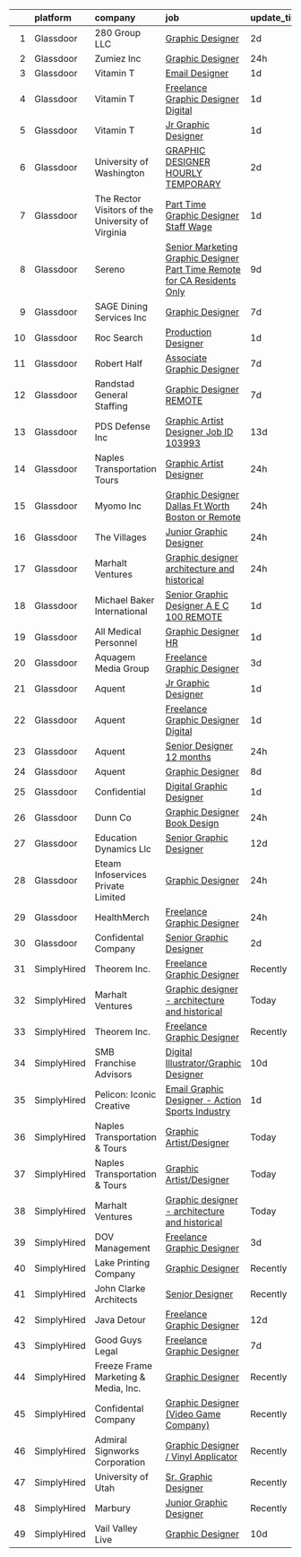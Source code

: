 

|    | platform    | company                                             | job                                                                                                                                                                                                                                                                                                                                                                                                                                                                                                                                                                                                                                                                                                                                                                                                                                                                                                                                                                                                                                         | update_time   | location                 |
|---:|:------------|:----------------------------------------------------|:--------------------------------------------------------------------------------------------------------------------------------------------------------------------------------------------------------------------------------------------------------------------------------------------------------------------------------------------------------------------------------------------------------------------------------------------------------------------------------------------------------------------------------------------------------------------------------------------------------------------------------------------------------------------------------------------------------------------------------------------------------------------------------------------------------------------------------------------------------------------------------------------------------------------------------------------------------------------------------------------------------------------------------------------|:--------------|:-------------------------|
|  1 | Glassdoor   | 280 Group LLC                                       | [Graphic Designer](https://www.glassdoor.com/partner/jobListing.htm?pos=104&ao=1110586&s=58&guid=0000018200a171f09bc4198c27552027&src=GD_JOB_AD&t=SR&vt=w&ea=1&cs=1_f1daca88&cb=1657867957162&jobListingId=1008000486432&cpc=AC285F3A3ECA6BB0&jrtk=3-0-1g80a2shvklts801-1g80a2sidirno800-8e0ca34653e8e05b--6NYlbfkN0A96WIVUs5SSd1e5sdPWOjBiMJz3fk-GTbl_X95fEr7N7_O7gG7yYqATSY5E6jF4LOAu-d1G5vqmQK5-aVG4tOej9c_eEuMuqH8C1GeeNW2KtJSJ31b6MoFFw5KM710vWFGSjvXW7I3OG-OwT4mnPnLIfvWCjlnumDR2ayBGhUSESBLxX0cWl5Bz0cpK3t8G0XFKMzkd9dkg0p5fBuA_mEhzIOgJgHkLJnrioY4KNYYs2ZxLr7LNRmsJwAi9nsgjyCAy8TC5LZqHqa9noBQjnkBhlxm5pxKzPoacTwuVke3SpUbef0eyAY4R4ZZy1etiWFcsr-BIrO8l9VXUB63zh6jvBHTdk44cJ-q0CsA2n1GoqC0MpCPJBWHZwNPWZO6cG6yBqcv0tvT8aVXVVCojfAVuaMw6KNUJZTKR0vBWZRdWMbIh8EjZAH5tFs9xc4cYjFTDRY3dOHhqI7AIS0JZw1_3JKHimrFDpPSBNMbBnatSChhn6ZsHeg2Cp53Uh4THuA%3D)                                                                                                                                                                                   | 2d            | Remote                   |
|  2 | Glassdoor   | Zumiez Inc                                          | [Graphic Designer](https://www.glassdoor.com/partner/jobListing.htm?pos=129&ao=1136043&s=58&guid=0000018200a171f09bc4198c27552027&src=GD_JOB_AD&t=SR&vt=w&ea=1&cs=1_ac55e055&cb=1657867957165&jobListingId=1008006378439&jrtk=3-0-1g80a2shvklts801-1g80a2sidirno800-fe448f5a0c87ded5-)                                                                                                                                                                                                                                                                                                                                                                                                                                                                                                                                                                                                                                                                                                                                                      | 24h           | Lynnwood, WA             |
|  3 | Glassdoor   | Vitamin T                                           | [Email Designer](https://www.glassdoor.com/partner/jobListing.htm?pos=125&ao=1110586&s=58&guid=0000018200a171f09bc4198c27552027&src=GD_JOB_AD&t=SR&vt=w&cs=1_ee3e2171&cb=1657867957165&jobListingId=1008002796766&cpc=334ABAF5D42DC775&jrtk=3-0-1g80a2shvklts801-1g80a2sidirno800-d87153d55e7e46a1--6NYlbfkN0DMrcEu7yrtATojKJA7cEzGQ3FdRGWLh0CZQInL4ECGI6k5tN82kdM0OKoro5eXmjql8SpAchbaBvot-IE8GEt7H0Wn7yzLDQibqQCjyq5rFuLesK_Ha0vnmsSq6hQiCPnlT9Or5hPi1CPf3l1Z14EsOZft4d7P_VIjuqwxh2cLfcU09Amy1SF3pTcui23VlC481eaOEALUXtKbL5Abhl_ZNiWfvbR-OMNHJ8RXNVqI-VhOdQ7577o5H9wXKSW-_Lj8Hl68datKfnnbsWgcJMjQhAdS6BkdkHbjufwUh9t0H4OxIUGPGH8zrJHju34U96K7ZRMlcYxGZTRTMPu3XUfwAeuCQHGMLKhhG_sflNI4LhqlhzJWywVqBJ4PXihOU0YDKL69bi-YTqCE8hD_0M0h4lvjWCYQ-RcxVd-dOui0Y6-tBWZ7yK9a6WW15zRCfN7DlZuzPbt1jRnJbMI35xJ7)                                                                                                                                                                                                                                        | 1d            | Remote                   |
|  4 | Glassdoor   | Vitamin T                                           | [Freelance Graphic Designer  Digital ](https://www.glassdoor.com/partner/jobListing.htm?pos=122&ao=1110586&s=58&guid=0000018200a171f09bc4198c27552027&src=GD_JOB_AD&t=SR&vt=w&cs=1_a107c89d&cb=1657867957165&jobListingId=1008003371939&cpc=FB7E4A1762AE5BEC&jrtk=3-0-1g80a2shvklts801-1g80a2sidirno800-b8aaf4f790a6822f--6NYlbfkN0DMrcEu7yrtATojKJA7cEzGQ3FdRGWLh0CZQInL4ECGI6k5tN82kdM0cJmh4vC7GgjKNvTzYday83o81_T4WKA7b-d9Hj33A104tepf51FPuFTB1Ljl-RdeiHAR7waaXXEbP6UQJH3qO91B-OiRteeOFAg_UGoOJfky8aSC0JcLRXLKjGkIjfhmGilbc-HrOhBsY_AsAj7GhvVJbe0KJzEPJDII29ishB-Y5jD9pAQrqZFRE9dzPajuSwdXYMv3UC36478iQ6ZA7Z1UtnpD5kc8pLAafVHGUg_FcXg-Sfaq1FPk7Lo3UR0v6GHFQRZ_Ttk2w-YnsM-u-eLJjKK5h37etUpYIV2Y0NYFGVWUV_lLkFkWKojmqYj5vXHYBmtl5byaYOQrbK4kJtlptAht_m8uqLi3s7aNrp-tKRDuYrCkORBKLPJmuIpAwAIs_Op47EbgIunk1MKgwRkc3QemrzcpfHfPfTmcH30%3D)                                                                                                                                                                                                    | 1d            | Boston, MA               |
|  5 | Glassdoor   | Vitamin T                                           | [Jr  Graphic Designer](https://www.glassdoor.com/partner/jobListing.htm?pos=119&ao=1110586&s=58&guid=0000018200a171f09bc4198c27552027&src=GD_JOB_AD&t=SR&vt=w&cs=1_b80fa62f&cb=1657867957164&jobListingId=1008004122109&cpc=47CFDC01B3F81FAC&jrtk=3-0-1g80a2shvklts801-1g80a2sidirno800-f927bbf179ecebf4--6NYlbfkN0DMrcEu7yrtATojKJA7cEzGQ3FdRGWLh0CZQInL4ECGI6k5tN82kdM0cJmh4vC7GgjU4IZFPHYOlc5pUxMEeRMxtJYZKHkPHdtO62Iy9lVoZhAIu2S4XzkDEEtmJ95GBdsERpUV-98-k1rqGhn_uEH7OyVudsc8q053j9TlfObxlrvWhTW9MgJhRnW4x5dRLGAOQD-Snodamp9VpIPDHnMe-xY98GDzRgn-YuLcdU0t_Bb-YJ_-S0v_FFXmJ8I-E-yc9okmv6WEwoAzy4tqWKkPimPvgQD52gh4X8NooFiUoq3kKv1ZK2EAqZeWyw1k-kmPQ3Iugp2w3J1xETagX4jE74Yy65lIMF64bkmpOA1KnEToJk2MH6IRJMaOAlsCGxspjaDqXl2bKy45GGqkL5mYgUB0oQGRasFT1BW03gy-h9hGxCOjQ15W-YLL0J74aTesvIjyK8iQe9D_UtJ39pK6XE8uR9fXmt4%3D)                                                                                                                                                                                                                    | 1d            | Carlsbad, CA             |
|  6 | Glassdoor   | University of Washington                            | [GRAPHIC DESIGNER  HOURLY TEMPORARY ](https://www.glassdoor.com/partner/jobListing.htm?pos=127&ao=1136043&s=58&guid=0000018200a171f09bc4198c27552027&src=GD_JOB_AD&t=SR&vt=w&cs=1_6120b0f7&cb=1657867957165&jobListingId=1008000500830&jrtk=3-0-1g80a2shvklts801-1g80a2sidirno800-df13bf05050acd24-)                                                                                                                                                                                                                                                                                                                                                                                                                                                                                                                                                                                                                                                                                                                                        | 2d            | Seattle, WA              |
|  7 | Glassdoor   | The Rector   Visitors of the University of Virginia | [Part Time Graphic Designer  Staff Wage ](https://www.glassdoor.com/partner/jobListing.htm?pos=128&ao=1136043&s=58&guid=0000018200a171f09bc4198c27552027&src=GD_JOB_AD&t=SR&vt=w&cs=1_0d1b1b6f&cb=1657867957165&jobListingId=1008002896295&jrtk=3-0-1g80a2shvklts801-1g80a2sidirno800-d91ae2346a26ad7d-)                                                                                                                                                                                                                                                                                                                                                                                                                                                                                                                                                                                                                                                                                                                                    | 1d            | Charlottesville, VA      |
|  8 | Glassdoor   | Sereno                                              | [Senior Marketing Graphic Designer  Part Time  Remote for CA Residents Only ](https://www.glassdoor.com/partner/jobListing.htm?pos=109&ao=1110586&s=58&guid=0000018200a171f09bc4198c27552027&src=GD_JOB_AD&t=SR&vt=w&ea=1&cs=1_91bf10d2&cb=1657867957163&jobListingId=1007985634958&cpc=3DB599BF2F4828F0&jrtk=3-0-1g80a2shvklts801-1g80a2sidirno800-40c671fa3148f82b--6NYlbfkN0CvOeNjp4XLn3k0qM_T7iPcYCHAOtwX2zm7IpN2zDQyNQLlNaZWkEqBRrjuxyApmnEaO8G-Q4jUxbGg5sHk4_cP2TCDV2Rviujf8rXObzkq0my3QX_NGNAWq3dCe3kU2jOEuF_nKQ58vSxI7krOuBgK6sBtPnkm8cw_y_-ppFC54An_y4E3rFWZdo0z6CLC-B5DhYONVztZaFFCtmENwYZPth3_IwVfQCeQLilHnCuWnjOShNsqCZJOf36PcNbzoTgaw4nw3Zk7kAYVcKSsz3D6vtc89Ul8-8LkElgSiTupkOY8QeCunT7t8U3o6NRd-4Xq6DMlSKNHE8r7tOLIaXNFdpJl4ZioVN5VtEQVSck85j088MXPU2_uZvWsgnCDu-vWol4ujTI9kYSmmin1TPqMal9TQ0hnO25NU4n5UQvUmdBFnJ3SzDc2VHDC3FWR1dDcQKbsfWRueVcmrHBsTogxbzd8Zs226Fr3ie5zo1j5od8sgYu33Fo5_zD_TBXCpqEm4c1dtVBCVE_gCP2uPB0Xt2WIHwNuqNTqhKlSMIU9RUEQCFnGGH3JI9Xca6IcwQk%3D)                                                        | 9d            | California               |
|  9 | Glassdoor   | SAGE Dining Services  Inc                           | [Graphic Designer](https://www.glassdoor.com/partner/jobListing.htm?pos=112&ao=1110586&s=58&guid=0000018200a171f09bc4198c27552027&src=GD_JOB_AD&t=SR&vt=w&ea=1&cs=1_2aed60a2&cb=1657867957163&jobListingId=1007991115204&cpc=47CFDC01B3F81FAC&jrtk=3-0-1g80a2shvklts801-1g80a2sidirno800-24f4e3a26b12ba21--6NYlbfkN0CqQOsEz-4pk_sPLE6mslMkH9qxlxVsnUuh_Nrb5-FO0nQEtPQc-8UF3t2gB4CqTl7VTl4y8i1RN4Jovx9A1-aWN6P9KBqYzHABb1SsHRV3yKDioFLt7br6Uczxl4jY5JJqTJ_UXjFSJT2ROmoFnniX6NueYspyM3PAc3-fYHyHE-fklK-oEXjE45MY524w1FqOcNcW8xfTNAIGUVVb9ma55jZyJV9yCr1AUyseZrcnep5wfuYnTkIN226Pgpstb2_gx2PlN3pSvfkkTQHFre4cEL5t7m0RB_WnxjWqa8e9R4TQSe4vcZbNBZr9lrd7UBa95IpJZ7SnrEaarwRqF2HYJoo8_39gGgeyGrcJPUCTN4XMbD4CvN_1LgMzpzws6V2c9qH7AdjDI8ssgB9uU8cgZFVo2BI_9uMDS6F42Fcg-yjTsDk8Kgkb1Ugn3F139hGcvGqst6rv9qdt1tJBA7lUWoMPQxXJXo7a0-5_o8WbXhI9jcuQJXOI)                                                                                                                                                                                                 | 7d            | Lutherville Timonium, MD |
| 10 | Glassdoor   | Roc Search                                          | [Production Designer](https://www.glassdoor.com/partner/jobListing.htm?pos=116&ao=1110586&s=58&guid=0000018200a171f09bc4198c27552027&src=GD_JOB_AD&t=SR&vt=w&ea=1&cs=1_cba307af&cb=1657867957164&jobListingId=1008002873267&cpc=8795CF9063CD573D&jrtk=3-0-1g80a2shvklts801-1g80a2sidirno800-addaca8772c6d40c--6NYlbfkN0CMHfdvImXyhvk82aHanYmk_omNMXOkHedsHncAw9pogZQ8McdVG3ZgtV6D129IFYhfTL7yuxeJosBcH9muJWk9YjK52T1y8O0szOu9vTCKpmDjplYXk-IMpyXv9A-aKX-ksh4eAFC-aE-SiQhh8OCuPLec8bbQAg5TTcVH-hdjBv8d1fndIoosveEmcE8050DhKrTTDR5vdnuNFZBsk_e9XXQiuRZhzSos5ydZhD2O6othJv9EWK2TMWVL4zKjep5PRjDiKJATVUFg8FK7E-mp4Xy1YsdWIQohS0hLRWecySopsNKPLb8GRUdsYywK3-UJ0YOMH3J7POBMCSfqjLm7_zDZ18Ul3nhW3ayRWvg8wFq-rTn5glkMFBDUjeIkIeK6upiEnj3OEgKH7gLa4AftEzkjdbF3aivVBdO5VH18YCBRUsO3reI2khuVOyOgcq98UEipqghvvg22HJc4vcJWJTOJviA4KwUNUQ2Ir4i5cFt3_MSEiDEHVuNXZ14BNf-CZ7ng_itgOw%3D%3D)                                                                                                                                                                  | 1d            | Remote                   |
| 11 | Glassdoor   | Robert Half                                         | [Associate Graphic Designer](https://www.glassdoor.com/partner/jobListing.htm?pos=126&ao=1110586&s=58&guid=0000018200a171f09bc4198c27552027&src=GD_JOB_AD&t=SR&vt=w&ea=1&cs=1_a0926346&cb=1657867957165&jobListingId=1007990449388&cpc=2CAED5C921A5F994&jrtk=3-0-1g80a2shvklts801-1g80a2sidirno800-9a775c3c42ccb604--6NYlbfkN0CpzDdaQkua3np5pkmj49lKioZwmwxQ-yx5plwbYmV_M5St0DD8rCm1b97fu_mRPTSozWTZnYPwMPSg3D0TE6gngb_lGAIRcbjU5HXzXOn4FBSWlYnc3uDlnfBFD9slGaNS0RrabzqdKy4y4bz2OidOH4qhHpG5fACzCAcyGYWWqrSkyRS2IU7u6H7SF83bsMxWQv-5vwao9Lam1tj4wFMK_kSYv1EiIJinvKEX7DQYOxiA2pOtHnoo234KjQo28T-3FDfzRXsGLuDxy2NeehJj3krEe2UzWOfQ_Jj37qFcJ2faa-Vc0eSGlslS7dDVS3hSSTyL39PUUi1yHXVIdsQIv821DHW52PttDr0Gj0DDp5rsZSpC8G_liFdLgBUPEYwhHBVenRcYjIJnDd3_NE89j-cfN8rNTUmKGiYNSI-CleQF1X-N6OcJRA33fmncWjn_MqiSzRKISbHN8JIBTgOr9tyyyuJr90WXcCHlPlwhAYLipIWAHC49AgQdvQauKzzU809e71I4Hcl_Bh0fRQpSyCaOKTM4E5XLqgJCuYkNOjzRCRqnRJxUYkq9qoOlpcY%3D)                                                                                                         | 7d            | Lakeville, MN            |
| 12 | Glassdoor   | Randstad General Staffing                           | [Graphic Designer   REMOTE](https://www.glassdoor.com/partner/jobListing.htm?pos=114&ao=1110586&s=58&guid=0000018200a171f09bc4198c27552027&src=GD_JOB_AD&t=SR&vt=w&ea=1&cs=1_d913ebc9&cb=1657867957164&jobListingId=1007990726948&cpc=2CAED5C921A5F994&jrtk=3-0-1g80a2shvklts801-1g80a2sidirno800-4705afaf81c910a4--6NYlbfkN0BP0SNj5t90jkfF5SbRhYc-YYyKnIlIACqwosTKYtJiUOPFcGVraBBNH3PqNVaKMlOuVmRJWKrrq4EM2jRhWlKfZxM8eXEywoHlN3U-M2UVWO94To79VdvpioeFj0KoewcVhePBU7vspZEM1G4UbOHc7zykI3Y0lskQjYjoXHr1-1fzniQvjeCbaTnFzzO3sOdP7TDsVWpDyanKdFM-Ep4m-ea13nvhCKr4gbvFPPj3oGLitxNC5pJiLX9Zd6zFBYO9bP_HRuaF3xwe9iAsAoRcHLSPacBKTOUTMiCCn44hdI3jSn6QTUV-tLvuHJxNd8cjvxuZgrb0kmTp8hnH8ZkwXwgxzPBCDAFssJlYRE5MCqvC-tjbI0qHooMrkXgqXOl5aW3Lo38WYDbNLurvNriVOvTJUe6Hk3Nt9B-sFcHgoqoKRQQ9gfolb0um7NYEpkK-RvQ3lHirCf4BO92AFEfDvpwd_8aL4CAnCXwqSG8I3BKyH-pJI8eZWOOdH4MnqOKGUW_FWZ-3NiIdprmSkPoQYsStlMM-rUAXqjp2C_DLBzTNU4w1QotPKgMHxgayvbEb6w9aD_ycsCbpykJgsDUF80VHJqgNHPI9MF7KGFtq_l9PNV_Us3KuA0V0-K61knCI-tOOZWgkK05M99FFsMSV)                        | 7d            | Remote                   |
| 13 | Glassdoor   | PDS Defense  Inc                                    | [Graphic Artist Designer   Job ID 103993](https://www.glassdoor.com/partner/jobListing.htm?pos=117&ao=1110586&s=58&guid=0000018200a171f09bc4198c27552027&src=GD_JOB_AD&t=SR&vt=w&cs=1_88aed2c9&cb=1657867957164&jobListingId=1007977359533&cpc=FD1C1DA32C38CFA7&jrtk=3-0-1g80a2shvklts801-1g80a2sidirno800-2f911ed6f7f9f467--6NYlbfkN0BLQ6hkz6GMEPsiDV6dZwFY4wMBUE_AioakCFmtqBrqGrxCtQ4UOaWb1H3TF5yZ3tg8e-CWsVyqQpsNRFdE5CEXbwF1jjPw5IQIEs4Kp4nXnPCc-Brwe49tDwX4cXe4L-S2p5rWWhK3h2N8BcujCF5cTvD8MxgV5AJDWhG7X56XqueW7NKFF7goJ1sGHg_Yiix25r9Z3jkO_3RDctFTqeAsi4gFHzc8wfSOSPN7q2QzjJmT6tpcI9yX5TzHs9LBMYTS6VkWQWSN9rXCkOkt87wWzlkijMl4D3AkjmRYkL0j28Ya7AAdC_Cbv_jqYVAio3SxQhESjwo3tXiGjbY1P2ioTZuWZP3GXJ7pcbw2fva1QVfr2nZBBGmYRnEtyogEyQyp-IMPX8I-evpTCn0O8eAxplFrroB50M4k0VrFplBxpdA8U3szxDSpbb4gE8-xksUQDYR6UN9pMKusosTNgjHhtl8Ro_NKXL4EQTOL6zE5OJMEorPnNcfzkpsbJuRXdorq-nr5sk2c-w%3D%3D)                                                                                                                                                   | 13d           | Owego, NY                |
| 14 | Glassdoor   | Naples Transportation   Tours                       | [Graphic Artist Designer](https://www.glassdoor.com/partner/jobListing.htm?pos=101&ao=1110586&s=58&guid=0000018200a171f09bc4198c27552027&src=GD_JOB_AD&t=SR&vt=w&ea=1&cs=1_2965425b&cb=1657867957162&jobListingId=1008005723881&cpc=8795CF9063CD573D&jrtk=3-0-1g80a2shvklts801-1g80a2sidirno800-aeb418b66cd1e664--6NYlbfkN0D3TIp2Scrp0VanNNo6HDFb5qfnsXMWP2mQTtPsd97Kbx9nCldSEE4oAgukuHit3jTg62z4OwqvHcwFSnX11mrt9zXXIzugPwfMkLDTPczByBz5QCSlfrX6ijzuYq4yIA2BGapWA36BPyopyMpW-GPaiUPgl9W13tiSzVlhprawowru3QXTj9T9RTkGfjrC5lJPu9qgtXsOUr4MUE-ejMPfLXQHMp88F3-vW1LUeMVfupLfVyJHovqyKu5cE0Xe_GIY8QGki4mxTkwugOc6p-TJNKYevD1JaHD7DqVu9AEYmgiMAw-zeZag5TFpb66FwXtMwAA7AGmFuxleCvDcpMmaJJOYmn-Hn1HErLAAtmitrqvJIyKMOW3sIyVSFIjCHqYlx9rn5F7IgE4wv7yNi2bx8L4_FfYpKtqQ1uP2bgNURFL3kt9lRAYarNPr_IjFlW7_YMvci0_xSac05lBeIACaEpItHpb5Khdmf3-32yvYP71B6FLxYeFN)                                                                                                                                                                                          | 24h           | Remote                   |
| 15 | Glassdoor   | Myomo  Inc                                          | [Graphic Designer   Dallas Ft Worth  Boston  or Remote](https://www.glassdoor.com/partner/jobListing.htm?pos=105&ao=1110586&s=58&guid=0000018200a171f09bc4198c27552027&src=GD_JOB_AD&t=SR&vt=w&ea=1&cs=1_28225260&cb=1657867957162&jobListingId=1008005454851&cpc=3E251C7E648E8D76&jrtk=3-0-1g80a2shvklts801-1g80a2sidirno800-983e01802808c1eb--6NYlbfkN0DLpEccmgxn7yAIA1NLQdtOZWhQNSCsTyPjBFcOKIxK-lsLcWVfFK1KO99ZsibNpQR7ehHrFv0-0J-oj91QnAitdhELxe1rHRhbkGkPJgKTIFMaUqFwTyhGO8XKuyA-3jxHsCu_f7t2nLuGZZTIOIjhavVXZdcZhxsqFmJqHDzyO2SxqIrUMfWj2lxXMPHMqfHvrHtOXO1mRhaVjAkV0cemVHPLSX8FUGVkAb7aORUnDTg43oWWvPqs9cXePPYFn_jNPrmA3RwOdWSSFtF8I8mPm5Zn_sFcUUh4-gAFF3N--LpQQvmejAcTTkgNsa1IY3gEjUf9jNLlaYpXsoSj_6dldr1808_QCuFubkj7x2q6gFqrZvv1BFvqQw99tAVFX7jG8u3hZeYwyiDeIEps994EV_rYfYuea9XAfpOXZ_snUgr3REAHNDmyYWAmCFlyc4faIFzdMHOIBtkXm4ViphFHlnrRKe3h582L8qEsuDpArgmWVTWG8YtP87azlC6enpW2QxTH78qYzoKIwwxXmAyQ)                                                                                                                            | 24h           | United States            |
| 16 | Glassdoor   | The Villages                                        | [Junior Graphic Designer](https://www.glassdoor.com/partner/jobListing.htm?pos=130&ao=1136043&s=58&guid=0000018200a171f09bc4198c27552027&src=GD_JOB_AD&t=SR&vt=w&ea=1&cs=1_8265f1a2&cb=1657867957165&jobListingId=1008005596447&jrtk=3-0-1g80a2shvklts801-1g80a2sidirno800-be1d54dd952cd6fb-)                                                                                                                                                                                                                                                                                                                                                                                                                                                                                                                                                                                                                                                                                                                                               | 24h           | The Villages, FL         |
| 17 | Glassdoor   | Marhalt Ventures                                    | [Graphic designer   architecture and historical](https://www.glassdoor.com/partner/jobListing.htm?pos=103&ao=1110586&s=58&guid=0000018200a171f09bc4198c27552027&src=GD_JOB_AD&t=SR&vt=w&ea=1&cs=1_f48580b8&cb=1657867957162&jobListingId=1008005748510&cpc=65CC663E25211861&jrtk=3-0-1g80a2shvklts801-1g80a2sidirno800-6bd91168f30e6926--6NYlbfkN0ChECIvzo2Cy9wIrCmeMObOJoXicbHaZfJM7FBf-PA9Cq4cGlpUsMctTcw2gynj0XEZpkVz_9a2jk7L0obiRsJIP-ggT9hr2zhCX3dsK-FVhs0-d7jWKxs-aWszTdTmJG-RClx_tWFjxu0IV8arn4KBxbjOBIr34WtzxjkBVUSda3hmlqnmEagNMkaK1viTh02lD4BYKHZkC4robw_6ryLed1idtETM5yG_Zyj3Gax_Ys_xWZdHWCclqyoT3V4CTyWbO57Sd_Lr_-mUI1hoxebvPiGw-ImACrnBSJ9x9E1LnyK__1lKie7WBrLxAoQNygbABaA8e6APYJi74RfSoopSELK5A8pReGpjsvW6oGCRI-Afx9kaF9NzQtD-n2eWfPPznmvpF_NEDl4GCg75QCT1pzgfNP8uD104KmJernKM9ABtGPsPoG50HETpM9dBW97s7jRzDwJ2sc5Eo3Y91YXHGtHG5DQvXVDxTEHAJY04mzMkIjtWioUD3sCkZT31BlE%3D)                                                                                                                                                     | 24h           | Remote                   |
| 18 | Glassdoor   | Michael Baker International                         | [Senior Graphic Designer   A E C   100  REMOTE](https://www.glassdoor.com/partner/jobListing.htm?pos=102&ao=1110586&s=58&guid=0000018200a171f09bc4198c27552027&src=GD_JOB_AD&t=SR&vt=w&cs=1_b69a3617&cb=1657867957161&jobListingId=1008003647290&cpc=82B3195DA92CAF92&jrtk=3-0-1g80a2shvklts801-1g80a2sidirno800-fe1c8db2364e4908--6NYlbfkN0Bw6-PCJRpRXGAWvRKjRGO12LLkIPLF8Mel29qcmNmjc051Zg1Fu4MVlztxQQQgvSO0mu882ydATROMRq3nK6p594UDNxCN2h3MVWR62BZ1eKVqsk8te5xY6a_fqJprPSnWNCe80mmwmlxLAE5fLxpkG5L1f4qFXUWS4f86M4Q0puYwx-RvcNx0pBlHFui5fu7ZHjV1K6MMeO2vqOoT1QnuOQt8F8FWMYE8jUMrcxvv6fio95lMF9Gy6ibV4PlAeebq5tqej7kI7KvAjo5mr66s1Q0Du8NxnZwINWGEVQG4ekebUL6vjgyapGovn5AmKc61t8ETxd1PjlDspIe3OOT9UVLCVw2mB2R4YL9iCOV5gwcZFNl031v0rKveS6wuREvO9boRwKvELN-gkIjUr9r4bWOcnQ-J2xEwDmGvnUKYNXbYBebSx5TvHxLU0ldCOs_Ry2pRlnRQWEHUqFeBBkB3iIzWwaMu8TrkakYytVwkeweQGzeIEO19i1_ZMaKgHpD6ekmLpYAfQKUJznyNqgwC)                                                                                                                                         | 1d            | Los Angeles, CA          |
| 19 | Glassdoor   | All Medical Personnel                               | [Graphic Designer   HR](https://www.glassdoor.com/partner/jobListing.htm?pos=120&ao=1110586&s=58&guid=0000018200a171f09bc4198c27552027&src=GD_JOB_AD&t=SR&vt=w&cs=1_265478a2&cb=1657867957164&jobListingId=1008003987752&cpc=FA84DF7EA1EC2398&jrtk=3-0-1g80a2shvklts801-1g80a2sidirno800-8cba74e0b304c7e0--6NYlbfkN0BN2hkw91X3sQcsXbr0OyEDroYvxBQI4Y0d7Tso0K-m1Te1RwAi2eYYX9o1EHMw8biqmtNYacU6d9a5EFWqDKcF2lvPccTU_RCJF_FvTHJwisf0mgPrz7-KORVncV5RTg-HBDWP98E96-1p_Y_bPtz9gG6_W9Lp4F86iJ6gAC5gYd6EwzvEed-DYwoM-9oz4PDAHzZmsPu9Zr_YejJrlBH1aei6degUmzyuTVBdXls1QlpCBUlMBKswI0xP7B3KLOcvg-QAW-BrAvg8zkc6eWUfelS4gFv-PFiSChxnAEHzgPj0s6OXCBCeEgGbuOcQN68dn1Q2ltB5HHJUkFoKw-HsXMMQ1jooj7-i0DPb8Jbf3UrD16k5VL0Ytkc9ZXBDJgS4_QHMKoHJegq585b4yGk2nTKOzyaFm35W4Ct0m0-vtZY7jxbLhqDDsB8wiHr2t0kJm65_GcONnjsmqLbElLxMDi9VoTmC5jxbtK2yR2zD4WdUi4pXCFyYICjFzsalWA3yj1XVE2s20iBKj_Y8p8v2NuVkyIk5rh6L4ST6-mkowhOHI7b1D2Hs1-O2wCCl3kGGJi-AdPEl-k80FYY_P3k4tJ4MM0Pkz7tRfpk2ru6Pjjs8-842Eb54TJu_YWqbxQIbW-RDdjFfLloyHMPkfY1yweVYdfZhBjWmIJNa3urCJwBMBEdO818w) | 1d            | Miami, FL                |
| 20 | Glassdoor   | Aquagem Media Group                                 | [Freelance Graphic Designer](https://www.glassdoor.com/partner/jobListing.htm?pos=111&ao=1110586&s=58&guid=0000018200a171f09bc4198c27552027&src=GD_JOB_AD&t=SR&vt=w&ea=1&cs=1_4b4acf37&cb=1657867957163&jobListingId=1007997764191&cpc=8795CF9063CD573D&jrtk=3-0-1g80a2shvklts801-1g80a2sidirno800-4d2ebfee1366db9c--6NYlbfkN0B77_YC1ejH0LARr0gp97391Yy-TxGeqGyDyozsWtoFq9ZzXKVwNAMSh-0H-d8B6y-JMNg478dgS_EFxLQkcC0AR7XcPLpj2GLpx5-vSU0lZW1E1EjVYHQ7_aX-_DxG2gjY-MmmjSMVqG21zx0Or1c9fsnWdtnAVM0BvkcaXuyhDiOkSGcRDg_6oGk-XpsOGOLiiJDv5ChaZUjrr90KaJPeLKyHzBScDycsxo5y86if0bsPWIcx509WRTcE0eGICSMTFj6_jMOrMp6YTT4Q-OPC7IN3_Zc6mOcaTjnKaoB-cjnxarc2kbItPBBJXStaHw96ueLMJQ5WbVH5noqeq8gRRhon-7Hdgl4vP__ofLlNE9N4uREt_ZD4Wqmbj1aoRxx7Pv6wZmUbhlVMmsOWkruJe51IKZWnRybmZW5sGB9YP7Qr5awcF5GlPLwsqBLvUJ92BjrG1sVw3mWaHrhQOV_MkjV8Sr0eyvwCEZqUQkhOgJ1Bpe6K_GLa5duhNmEFqpI%3D)                                                                                                                                                                         | 3d            | Remote                   |
| 21 | Glassdoor   | Aquent                                              | [Jr  Graphic Designer](https://www.glassdoor.com/partner/jobListing.htm?pos=115&ao=1110586&s=58&guid=0000018200a171f09bc4198c27552027&src=GD_JOB_AD&t=SR&vt=w&cs=1_56ed3829&cb=1657867957164&jobListingId=1008003545858&cpc=1CBFC3E34E2A31FF&jrtk=3-0-1g80a2shvklts801-1g80a2sidirno800-7c58a0a5956f9fb1--6NYlbfkN0DMrcEu7yrtATojKJA7cEzGQ3FdRGWLh0CZQInL4ECGI9gD0Wolx9R2v-Aex0-GK04yPt-upQdo0cKldWiGhUvmZAIuevY5kdmVCKwBAolq96kWulbjQeAT9Y3fnlzHfRH784kwzdZj8A0fKRc4KRD4lYQL6Baic2ADNSBUnvwxEMKzLv4Ymrd-qTHggr7UuDQYGvj8qhXD4PcJDprgaRxXlxtQLWO9ch1i-zQqwZ7DCvk-rJrw5F0xcY67SULICQo5rnqPQLSc8lmc58AliPSaUnsorC7MPhCik6ibUZhJoR5GA7u0CRvZLhhN77ABtkMxsXaH9BsDqhX3NTnIwGPu4zELp9hA44wa8cQAPm0W2EkfgmKP5ck-u0iy0ZqPp7IQCS3jwVRp3jYFA6ZMzfLIKQqhHYfvclvhQdbNMUKtPJyXC2IX85wAJJkGeoWSAbfdk1KgTUcr-g%3D%3D)                                                                                                                                                                                                                                      | 1d            | Carlsbad, CA             |
| 22 | Glassdoor   | Aquent                                              | [Freelance Graphic Designer  Digital ](https://www.glassdoor.com/partner/jobListing.htm?pos=121&ao=1110586&s=58&guid=0000018200a171f09bc4198c27552027&src=GD_JOB_AD&t=SR&vt=w&cs=1_033fb2c9&cb=1657867957165&jobListingId=1008003545844&cpc=A65DF3A704A48F9B&jrtk=3-0-1g80a2shvklts801-1g80a2sidirno800-d76c20a269c53c77--6NYlbfkN0DMrcEu7yrtATojKJA7cEzGQ3FdRGWLh0CZQInL4ECGI9gD0Wolx9R2v-Aex0-GK04yPt-upQdo0XiJLa-I22KSxUnQo05J_hrJhbGxIhbmcfVC-xMf3E06Jq3qkG9uVBXC7pswMq01_4u5HibExqvuEFpwQg8lCGqXTR3gUICnAGyMWGM6EwSpNYM5PN7EH-_XaTe6HNu4FONeEWtYx_bxWkPInAHjgXg-NZEP-3XLroJLxgmilEcr8oGw3FE-TR5F6Xvq__CMslqz-K3WONcMrnoro-s67WmeLR4dJ6DUZpTEfQ22LoxN1Jsz501MzqL3l_wEp1b3mScc6bq2vy0TqRaCW6SjvvNN4sd6iWNKrkTEdSDXT3_P6WtIwqL5m-VguMfUwXv0wi0cah9_YSX0tbln-xrFr3cByWu5ZHdviWyYmG3loJt2_A-vs8jUAIUnZ10copgROg%3D%3D)                                                                                                                                                                                                                      | 1d            | Boston, MA               |
| 23 | Glassdoor   | Aquent                                              | [Senior Designer  12 months ](https://www.glassdoor.com/partner/jobListing.htm?pos=118&ao=1110586&s=58&guid=0000018200a171f09bc4198c27552027&src=GD_JOB_AD&t=SR&vt=w&cs=1_76171942&cb=1657867957164&jobListingId=1008006434606&cpc=47CFDC01B3F81FAC&jrtk=3-0-1g80a2shvklts801-1g80a2sidirno800-73895f838e252203--6NYlbfkN0DMrcEu7yrtATojKJA7cEzGQ3FdRGWLh0CZQInL4ECGI9gD0Wolx9R2EDT7B77c2cQEUGPDUSTbu6ie_9Id8KnFr0yOJl-PMCdJ6V3ZtS83yxlVyJSD4qR8AFC7rocWiVVwuAl3eJ7O7LkNgGo3O-TVNNaZQCpxHPy6W6QpMmUjjAX8eDpoZIzm_lXz-Zy0XtXM4z8z5J0tYhgN0_5rRKlOi5vhM8tcZlSN642kYu_8v92l1luoUQYbi_59Ij63IsZiAKbVu7cUNxMUzRA1o56od1uv9ygYni0ne1Bw-aQN7lpf-1fbzhw4_mjaBmLG8zmjXA1DtFtl-N1os1poqdbKx_TKDy0ACvXHRK44BLvTd2BZJpnXf6KKoG0tfccs37HeFNgn6W4Q-MDbuYfTpYygookrhArPKLW_Y0tZSsHlO5A52Su4oXdYyh8s_gvAcbKhyeRMGjJnTQi5ge8tvrd8)                                                                                                                                                                                                                           | 24h           | Remote                   |
| 24 | Glassdoor   | Aquent                                              | [Graphic Designer](https://www.glassdoor.com/partner/jobListing.htm?pos=123&ao=1110586&s=58&guid=0000018200a171f09bc4198c27552027&src=GD_JOB_AD&t=SR&vt=w&cs=1_145640b4&cb=1657867957165&jobListingId=1007988996665&cpc=B076152010A3B66C&jrtk=3-0-1g80a2shvklts801-1g80a2sidirno800-d52aca7df62de0a8--6NYlbfkN0DMrcEu7yrtATojKJA7cEzGQ3FdRGWLh0CZQInL4ECGI9gD0Wolx9R2v-Aex0-GK042anucAX0UHAFAOZzfrb71RaUo5kU5NRbNy-NsEMl1LCrzajUtzA10UAE84u9e-MwLM1_TYh0_bh1m7rzdxuUI1PJE0uGSyUy0yJb0OhvDaWkhklKf1qwlz0B5NgcYclTt2ryBdqTpakmkypTMiv6zE62ZP9kpHIgLHHFud_mnceneFNaqWaUWkplkPxZgEE8XY8uvC_Y8Z16zBC6iUKF0WVKfEUYUO9ZciL7U10s7UMJ0faNYVK0ZVGvqQspDnj6pzzmYcRtn0pd_J9YDUJ4tjiUGwrMfDPR4VxrR41zmHq8l16QDs-rRwCPPkesOAMY9enkj2bhhup9wknCQG8sRNWr3pJREoG8s82clV44NzYWD0bkzH63Xc-N1d8NaHN1auGwsbBIcQA%3D%3D)                                                                                                                                                                                                                                          | 8d            | Atlanta, GA              |
| 25 | Glassdoor   | Confidential                                        | [Digital Graphic Designer](https://www.glassdoor.com/partner/jobListing.htm?pos=110&ao=1110586&s=58&guid=0000018200a171f09bc4198c27552027&src=GD_JOB_AD&t=SR&vt=w&ea=1&cs=1_c7996d91&cb=1657867957163&jobListingId=1008002363986&cpc=451933188B21919D&jrtk=3-0-1g80a2shvklts801-1g80a2sidirno800-ed6e22a3ef159d9c--6NYlbfkN0ALlVE48MWrgt2d0mHJVX740zmIEL60xmbxF1imK6ySVLMdwBxdYI_M1SIx2rEYDJiVn5DB5dzTaxocxPh-pSRa7VexBf6b9rh-hHR4pjNxbFNzNUpC6qMMdxmwAdwad6HOiiklmgQctJGcMjM_11nBLjhYyMfceBaOvS_RUvyt6axOXClUtcr0N7wBGihnmmPQIhStjCoq9RzTva8rJLcYGkWWs-WYhmeU0CCRBIznE_6lt1FKBGsu2Jx8fmqiUmSt5xbbItANTgRkqrJpmoCknq0AOJEuofV5PLVfBKtjV7kGSq0ZhuXRra0y-7vCIYAp-CgAZH8H2UcVKfxiMXavINmRBOnpe7CkkMeBFCXI9EG5Q9e6f4FMIdHFRuAa6-aa2TsXJFvF5LB6qGWoEbY0YrSfoB6qf-pAgIGOyI1CmbV_E1e2BtLcvvFhaG8EvyN7prKevJaPtdV8Txfb8FDyXVkytfdowRRZKaW6EB-zQs6uPp6PGi7cwaZrkB5np_o%3D)                                                                                                                                                                           | 1d            | Fairfax, VA              |
| 26 | Glassdoor   | Dunn   Co                                           | [Graphic Designer   Book Design](https://www.glassdoor.com/partner/jobListing.htm?pos=108&ao=1110586&s=58&guid=0000018200a171f09bc4198c27552027&src=GD_JOB_AD&t=SR&vt=w&ea=1&cs=1_a6f92c96&cb=1657867957163&jobListingId=1008005421996&cpc=7F6F94E2229B3AB5&jrtk=3-0-1g80a2shvklts801-1g80a2sidirno800-4bd0001b369e3f5c--6NYlbfkN0Aa9rBCznPkjCURcoMDuhZp-KEDc_tRiTLePlFco4YzGDhpZZTX2v8kFIG-569fOQ8OMfKZNX07FU3VxKggVdggWhK9GmxsKIRadzFL1zrwcKGdqk7qBDzD33Bx4uCuBvXmJ4W8vcKI_JVggxH2G5SVDvIcWo8IMAo5uCBIpmoSXbbw5x6Nw-nmWTr1O1gr4l6HSB7NBaA__gVopHbPpkQJgABHhqAUPwmZcad149S8IWBIbQUftJACDOv_sSJIqKQZi5CLsPZhASXAELpu4fr7dVnL9UxCfVnAYhWlgj3NhQdU3DyMMciKo6-_ip5sbO-TWpB1TnHZ8BsGVgYlyhRtWFPasY1h8kGd_AlkxqtlVnGaO13vtr8toUud6LtIjeNbNIc4DihyW7NeRf67C1mtDcTqCVPc41gOYj3TodzdW8Sjns3ooO-uLc9uNGs_t4i_8IB971my9SXpzDsw0s4UazAqnA8ufcZZ2J2McaCGVQg41KdHqlg9rTKd2pj0nIs%3D)                                                                                                                                                                     | 24h           | Massachusetts            |
| 27 | Glassdoor   | Education Dynamics Llc                              | [Senior Graphic Designer](https://www.glassdoor.com/partner/jobListing.htm?pos=106&ao=1110586&s=58&guid=0000018200a171f09bc4198c27552027&src=GD_JOB_AD&t=SR&vt=w&cs=1_da747f0c&cb=1657867957162&jobListingId=1007978804793&cpc=155EB9D5185558AF&jrtk=3-0-1g80a2shvklts801-1g80a2sidirno800-0e18b2060813079b--6NYlbfkN0Dtahjid_k1maPR8Uq8ZOfdwDAF0TanZFG__VSd_-sjnf9j5ttr_S3DctbCj1q8FQtjpXdYEUYwacX8I7KkRF4Ucnoi-jciD-JbNP-LbC-H-pFHpq85QZQXUecyyJ7HkbdzG20lXI-mYY6sF2rAMTldy0k6e5gDsLiUE6kJglixL_jQuKRw17K1L5D1DxJyGfCp0MEp7_MVqBOiD2zfrWK3nMHAju_ljvexhA2MKYT9rZ_BRRCaSGXdjRL7amAZvqMnipKoL26cF4UDtVN5soNhEZJ0PayFM9O9kySF2OA5wVdbyc38u63QP_OHdTXCGdVIZqqzMkbTr7-qOC4F7DGQCZ0K8tYZ0mQhT-tzGyidn4Ow9UXDVBxn9mqGT_0A-o3fhlLnlirKBU2885KpnmpbstDByn_MHuqxblRb6QecPmtRHz3ElmvarkmF7WPFeoN7V2jjEINa2LFB8UtwvcVsQHvDcedI9mL_Ou7CxDb0nRxIS_j6prwhC5YYYOOBmke2s9RsS2CHtHubs6uy8wKKsU3L2hAuNNqqVhJ62n_6pCxyPZY1_2AWamkglgImX0PLMSLfnnRz__siED8xCAKbouTEjwEy773blO8eOzdW7XoDR0Ke1TMs)                                                               | 12d           | Remote                   |
| 28 | Glassdoor   | Eteam Infoservices Private Limited                  | [Graphic Designer](https://www.glassdoor.com/partner/jobListing.htm?pos=124&ao=1110586&s=58&guid=0000018200a171f09bc4198c27552027&src=GD_JOB_AD&t=SR&vt=w&ea=1&cs=1_7db77a3a&cb=1657867957165&jobListingId=1008005377229&cpc=8795CF9063CD573D&jrtk=3-0-1g80a2shvklts801-1g80a2sidirno800-7ef8e67a80b98323--6NYlbfkN0Dh7uhyTJ7ceVX9cxrhRzkf3V-ashF7vV1FDMtoY4ul7WmHnca46Sdb1uL5D_1w7uZWylKv4IvHlCK5lBfioP9nTz1qmY3U8mPFUY_2d5QBb9zyJA28vx0IUA4oFGVAytbdmbkwBynRCMWWKPpy9vZnj211QFYqnDoKrHtWY7HjaUQ3UzpoDjFz93MsuMPhdwvk8orEh1dSOX0nGXCiRW_vVuJ6-f-UZV1xeu9wLTNJAj7CZ0Rbnd1JSD3lV2MWhOnPNT8dZCVMhweUtnKgDd73hzKpCm7u7wTkxz1tb_z_DoQGLebG8pqfYvjQG2vPCjjQY_gjCuYHtQ_lS0iSaEfImbM7a5KmgE8NJt2hXtT-7CZP_kwGFbx_oJzcG2wohFdbBPVOm2ozgtGyf8793WbljKBdE3kqxLjDM5AaCfGG23Vr2F1PnqQ3kEObXaQHw2uoQJqP4BlOU-HFnEsGosh1CkzlBfYMr-JGi0GagQQMV9yBS9TzKg0u28TiAP_ns5lw_IXcz9_ETOCzVK83TOLZ)                                                                                                                                                                 | 24h           | Round Lake, IL           |
| 29 | Glassdoor   | HealthMerch                                         | [Freelance Graphic Designer](https://www.glassdoor.com/partner/jobListing.htm?pos=107&ao=1110586&s=58&guid=0000018200a171f09bc4198c27552027&src=GD_JOB_AD&t=SR&vt=w&ea=1&cs=1_09340ab2&cb=1657867957163&jobListingId=1008005751463&cpc=7F6F94E2229B3AB5&jrtk=3-0-1g80a2shvklts801-1g80a2sidirno800-d04551f9b2678583--6NYlbfkN0CJfBDSEeEc7eUnd5rVrn_aucFjVrvzgr_Il_-mepVEc-BLHCDOq-mgCmeFXAeYHsF02brgSvziQCU-GFCF8qBdIgZ04X2e8CQON-LG0-R62OPXwxprqx22bF7M5wxVJHq92As2CIT941S1gZZvlDWFP2MWM1HNHby7FZViwuXuOIwvH4DhgIfXsCY_sHGqok5VFY0X9gU53lwNm-MxmxqYSi0bBmRj2bJXt_bUK-PJgIX2CYXvJqG1Fejf1ucQcuhUzDJFpRGEZJlESpJaAvssvlyH0P6lqpZRRBj075GqUnFFyoPFwlli2n6xwheM0T6zyZpS7M50tfVFwp4y_LZp-RsDhyGeLTrtwLkeEy_aEJm5zKYQ-56QyxVYAT2ftFG1tBu29y3bfV22S3xzvAlinvz0zpMbBJA5V8IF6qWk_PiHj1w3fACSdD0biI60HO7zJ61cgpvKZ_uE5BQrT26RBgJVpeSdketHbD9EXAOdqn_KM3S2Z7VdbH1ytyk0IbPRh7R7ZkKqxg%3D%3D)                                                                                                                                                           | 24h           | Miami, FL                |
| 30 | Glassdoor   | Confidental Company                                 | [Senior Graphic Designer](https://www.glassdoor.com/partner/jobListing.htm?pos=113&ao=1110586&s=58&guid=0000018200a171f09bc4198c27552027&src=GD_JOB_AD&t=SR&vt=w&ea=1&cs=1_83744a0a&cb=1657867957164&jobListingId=1008000793840&cpc=C4A69CCDBB3B9599&jrtk=3-0-1g80a2shvklts801-1g80a2sidirno800-5c8074d18fc80dbd--6NYlbfkN0BpzO0ef0Di2wGwnS1eG2y7qg13hYMrHDfMljMGy5QWEq-Sq4xUP5Zw0D8xIKolPVPA-yDyouXj19j-f9J-ajDxRLn5dAm7fz9HYFMXOhXuOdXDwLmDD31AcZVzgCkXo3rJQsH1ykvstI1bGEOGLHDTLRbieGoMMHrSTJIRycTFsu2mgv3Miybc60ywkMbA3FIJmUWqJsvNaRqBsXPJgU8MCo7K-CEEeCJ198Kxi3xuYV4JXXLH_JCOsh701KR-5TJKmkXrCGI2UC_TB6XamD3g4bSItnM1SpWUKdxdufz_AopVDR-gNmvfDW-pUoW2_ibHXjVEGycPVH7YEqvbAn70UPsMf1faOcxw-2RCnAbKPm3lTsyCuRc9jwaWEQpH3lTn28Z3UqmXDBLZpa_JxExx--Ihfrbp5lw1OWHACJFRd5M9lJLv0_PiNx52If3mg3pe9cl_3oWzzYx-RxsGRPmTd45pabGUk2UAPNPNpbi9r6Zl7QfRyg1vdJT5fqtIC6k%3D)                                                                                                                                                                            | 2d            | United States            |
| 31 | SimplyHired | Theorem Inc.                                        | [Freelance Graphic Designer](https://www.simplyhired.com/job/X9uns7gwmHwlm_ccFdh4AiB-UXISgpLZ7m-DP3rc-uv3Ok7Ouux7Ig?q=graphic+designer)                                                                                                                                                                                                                                                                                                                                                                                                                                                                                                                                                                                                                                                                                                                                                                                                                                                                                                     | Recently      | Remote                   |
| 32 | SimplyHired | Marhalt Ventures                                    | [Graphic designer - architecture and historical](https://www.simplyhired.com/job/3SEB7db3wI7Wb-UEAvufJqF5YltqnxvlOH7r4MikoDrA1uPxqti1eg?q=graphic+designer)                                                                                                                                                                                                                                                                                                                                                                                                                                                                                                                                                                                                                                                                                                                                                                                                                                                                                 | Today         | Remote                   |
| 33 | SimplyHired | Theorem Inc.                                        | [Freelance Graphic Designer](https://www.simplyhired.com/job/X9uns7gwmHwlm_ccFdh4AiB-UXISgpLZ7m-DP3rc-uv3Ok7Ouux7Ig?q=graphic+designer)                                                                                                                                                                                                                                                                                                                                                                                                                                                                                                                                                                                                                                                                                                                                                                                                                                                                                                     | Recently      | Remote                   |
| 34 | SimplyHired | SMB Franchise Advisors                              | [Digital Illustrator/Graphic Designer](https://www.simplyhired.com/job/8losub6_ILil13F0GnS6wgsyADSZ3qbqZG9ugB3tD5jYP4yUi78zsA?q=graphic+designer)                                                                                                                                                                                                                                                                                                                                                                                                                                                                                                                                                                                                                                                                                                                                                                                                                                                                                           | 10d           | Remote                   |
| 35 | SimplyHired | Pelicon: Iconic Creative                            | [Email Graphic Designer - Action Sports Industry](https://www.simplyhired.com/job/qyjkZi15aQMN3C_PTs78ziCZ9iiFaMrhA5oCcHceTv8qyjSsRF7Lvw?q=graphic+designer)                                                                                                                                                                                                                                                                                                                                                                                                                                                                                                                                                                                                                                                                                                                                                                                                                                                                                | 1d            | Remote                   |
| 36 | SimplyHired | Naples Transportation & Tours                       | [Graphic Artist/Designer](https://www.simplyhired.com/job/4xagtivCPJuK4-EPIIsU_twa4oqj_HmrktJ7p_Gg0EbgLJum03k7bA?q=graphic+designer)                                                                                                                                                                                                                                                                                                                                                                                                                                                                                                                                                                                                                                                                                                                                                                                                                                                                                                        | Today         | Remote                   |
| 37 | SimplyHired | Naples Transportation & Tours                       | [Graphic Artist/Designer](https://www.simplyhired.com/job/4xagtivCPJuK4-EPIIsU_twa4oqj_HmrktJ7p_Gg0EbgLJum03k7bA?q=graphic+designer)                                                                                                                                                                                                                                                                                                                                                                                                                                                                                                                                                                                                                                                                                                                                                                                                                                                                                                        | Today         | Remote                   |
| 38 | SimplyHired | Marhalt Ventures                                    | [Graphic designer - architecture and historical](https://www.simplyhired.com/job/3SEB7db3wI7Wb-UEAvufJqF5YltqnxvlOH7r4MikoDrA1uPxqti1eg?q=graphic+designer)                                                                                                                                                                                                                                                                                                                                                                                                                                                                                                                                                                                                                                                                                                                                                                                                                                                                                 | Today         | Remote                   |
| 39 | SimplyHired | DOV Management                                      | [Freelance Graphic Designer](https://www.simplyhired.com/job/RvKGVsfe1Isf9oLE0Pz8M-KNbWFwbZ5_5pk-4L4hFMgEOmlnAsghWA?q=graphic+designer)                                                                                                                                                                                                                                                                                                                                                                                                                                                                                                                                                                                                                                                                                                                                                                                                                                                                                                     | 3d            | Remote                   |
| 40 | SimplyHired | Lake Printing Company                               | [Graphic Designer](https://www.simplyhired.com/job/zYevJ-f9BC_8bDe5eAcS67G2Nh4QF_5MdCsjy5V-Tseq6--VZ-EjHQ?q=graphic+designer)                                                                                                                                                                                                                                                                                                                                                                                                                                                                                                                                                                                                                                                                                                                                                                                                                                                                                                               | Recently      | Osage Beach, MO          |
| 41 | SimplyHired | John Clarke Architects                              | [Senior Designer](https://www.simplyhired.com/job/MYC91eBeQc2OYt3IeMGWBH6wpnZ8rSAQfasNxR0audAkF-Q56TT7HQ?q=graphic+designer)                                                                                                                                                                                                                                                                                                                                                                                                                                                                                                                                                                                                                                                                                                                                                                                                                                                                                                                | Recently      | Sausalito, CA            |
| 42 | SimplyHired | Java Detour                                         | [Freelance Graphic Designer](https://www.simplyhired.com/job/yTHNGr_2rj2rfiuzlpX9okId_jQHvk40sZ-q7z_fbjJVdtYJZTmMWg?q=graphic+designer)                                                                                                                                                                                                                                                                                                                                                                                                                                                                                                                                                                                                                                                                                                                                                                                                                                                                                                     | 12d           | Remote                   |
| 43 | SimplyHired | Good Guys Legal                                     | [Freelance Graphic Designer](https://www.simplyhired.com/job/jM1OHYhB0Kfw4TqnTCopBSQInBBYgm1dZI-1q0Tbs6fAsULJpHfgCw?q=graphic+designer)                                                                                                                                                                                                                                                                                                                                                                                                                                                                                                                                                                                                                                                                                                                                                                                                                                                                                                     | 7d            | Remote                   |
| 44 | SimplyHired | Freeze Frame Marketing & Media, Inc.                | [Graphic Designer](https://www.simplyhired.com/job/BPgdTwugooRMys9iPBPtqSqkTYnjWRedvcmOYpiMi8ru56DCB72w7g?q=graphic+designer)                                                                                                                                                                                                                                                                                                                                                                                                                                                                                                                                                                                                                                                                                                                                                                                                                                                                                                               | Recently      | Remote                   |
| 45 | SimplyHired | Confidental Company                                 | [Graphic Designer (Video Game Company)](https://www.simplyhired.com/job/ckleI4g91xA6JlF4swvNycyH8tzW0fvBgyoR0YOIIvfSqVb-yTTmQg?q=graphic+designer)                                                                                                                                                                                                                                                                                                                                                                                                                                                                                                                                                                                                                                                                                                                                                                                                                                                                                          | Recently      | Remote                   |
| 46 | SimplyHired | Admiral Signworks Corporation                       | [Graphic Designer / Vinyl Applicator](https://www.simplyhired.com/job/bi4MfZqP0OIoOQY1Vd7JPSPce5UB0iAa2JmpH-tRJHDlszPbN1YFvw?q=graphic+designer)                                                                                                                                                                                                                                                                                                                                                                                                                                                                                                                                                                                                                                                                                                                                                                                                                                                                                            | Recently      | Chesapeake, VA           |
| 47 | SimplyHired | University of Utah                                  | [Sr. Graphic Designer](https://www.simplyhired.com/job/V4DSs8o9ZheEMS_190KRataIAH-vGLJ3vQB47XABAF9nT_FrlP1a1Q?q=graphic+designer)                                                                                                                                                                                                                                                                                                                                                                                                                                                                                                                                                                                                                                                                                                                                                                                                                                                                                                           | Recently      | Salt Lake City, UT       |
| 48 | SimplyHired | Marbury                                             | [Junior Graphic Designer](https://www.simplyhired.com/job/MH8gQthZdwZl4mhAOI5f9bItaWa8oPpv_aqPrn1pKm0Dzb0oAGGYEA?q=graphic+designer)                                                                                                                                                                                                                                                                                                                                                                                                                                                                                                                                                                                                                                                                                                                                                                                                                                                                                                        | Recently      | Remote                   |
| 49 | SimplyHired | Vail Valley Live                                    | [Graphic Designer](https://www.simplyhired.com/job/cBIIcfhlSNQ18NrSMS5Zumoy9yhjw3ExmGvr9hdMi65c4WEs1HEOvw?q=graphic+designer)                                                                                                                                                                                                                                                                                                                                                                                                                                                                                                                                                                                                                                                                                                                                                                                                                                                                                                               | 10d           | Remote                   |